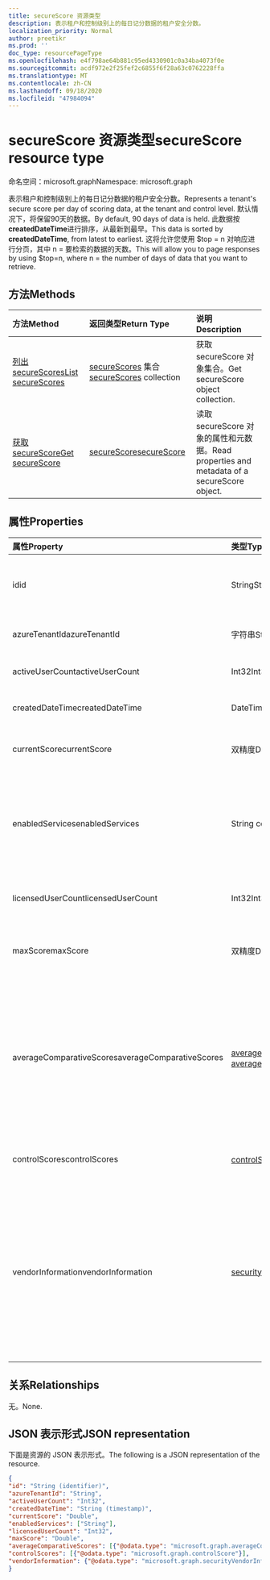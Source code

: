 ```yaml
---
title: secureScore 资源类型
description: 表示租户和控制级别上的每日记分数据的租户安全分数。
localization_priority: Normal
author: preetikr
ms.prod: ''
doc_type: resourcePageType
ms.openlocfilehash: e4f798ae64b881c95ed4330901c0a34ba4073f0e
ms.sourcegitcommit: acdf972e2f25fef2c6855f6f28a63c0762228ffa
ms.translationtype: MT
ms.contentlocale: zh-CN
ms.lasthandoff: 09/18/2020
ms.locfileid: "47984094"
---
```

# <a name="securescore-resource-type"></a><span data-ttu-id="8d3d4-103">secureScore 资源类型</span><span class="sxs-lookup"><span data-stu-id="8d3d4-103">secureScore resource type</span></span>

<span data-ttu-id="8d3d4-104">命名空间：microsoft.graph</span><span class="sxs-lookup"><span data-stu-id="8d3d4-104">Namespace: microsoft.graph</span></span>

<span data-ttu-id="8d3d4-105">表示租户和控制级别上的每日记分数据的租户安全分数。</span><span class="sxs-lookup"><span data-stu-id="8d3d4-105">Represents a tenant's secure score per day of scoring data, at the tenant and control level.</span></span> <span data-ttu-id="8d3d4-106">默认情况下，将保留90天的数据。</span><span class="sxs-lookup"><span data-stu-id="8d3d4-106">By default, 90 days of data is held.</span></span> <span data-ttu-id="8d3d4-107">此数据按 **createdDateTime**进行排序，从最新到最早。</span><span class="sxs-lookup"><span data-stu-id="8d3d4-107">This data is sorted by **createdDateTime**, from latest to earliest.</span></span> <span data-ttu-id="8d3d4-108">这将允许您使用 $top = n 对响应进行分页，其中 n = 要检索的数据的天数。</span><span class="sxs-lookup"><span data-stu-id="8d3d4-108">This will allow you to page responses by using $top=n, where n = the number of days of data that you want to retrieve.</span></span> 


## <a name="methods"></a><span data-ttu-id="8d3d4-109">方法</span><span class="sxs-lookup"><span data-stu-id="8d3d4-109">Methods</span></span>

| <span data-ttu-id="8d3d4-110">方法</span><span class="sxs-lookup"><span data-stu-id="8d3d4-110">Method</span></span>   | <span data-ttu-id="8d3d4-111">返回类型</span><span class="sxs-lookup"><span data-stu-id="8d3d4-111">Return Type</span></span>|<span data-ttu-id="8d3d4-112">说明</span><span class="sxs-lookup"><span data-stu-id="8d3d4-112">Description</span></span>|
|:---------------|:--------|:----------|
|[<span data-ttu-id="8d3d4-113">列出 secureScores</span><span class="sxs-lookup"><span data-stu-id="8d3d4-113">List secureScores</span></span>](../api/security-list-securescores.md) | <span data-ttu-id="8d3d4-114">[secureScores](securescore.md) 集合</span><span class="sxs-lookup"><span data-stu-id="8d3d4-114">[secureScores](securescore.md) collection</span></span> |<span data-ttu-id="8d3d4-115">获取 secureScore 对象集合。</span><span class="sxs-lookup"><span data-stu-id="8d3d4-115">Get secureScore object collection.</span></span>|
|[<span data-ttu-id="8d3d4-116">获取 secureScore</span><span class="sxs-lookup"><span data-stu-id="8d3d4-116">Get secureScore</span></span>](../api/securescore-get.md) | [<span data-ttu-id="8d3d4-117">secureScore</span><span class="sxs-lookup"><span data-stu-id="8d3d4-117">secureScore</span></span>](securescore.md) |<span data-ttu-id="8d3d4-118">读取 secureScore 对象的属性和元数据。</span><span class="sxs-lookup"><span data-stu-id="8d3d4-118">Read properties and metadata of a secureScore object.</span></span> | 



## <a name="properties"></a><span data-ttu-id="8d3d4-119">属性</span><span class="sxs-lookup"><span data-stu-id="8d3d4-119">Properties</span></span>

|<span data-ttu-id="8d3d4-120">属性</span><span class="sxs-lookup"><span data-stu-id="8d3d4-120">Property</span></span> |<span data-ttu-id="8d3d4-121">类型</span><span class="sxs-lookup"><span data-stu-id="8d3d4-121">Type</span></span> |<span data-ttu-id="8d3d4-122">说明</span><span class="sxs-lookup"><span data-stu-id="8d3d4-122">Description</span></span> |
|:--|:--|:--|
|<span data-ttu-id="8d3d4-123">id</span><span class="sxs-lookup"><span data-stu-id="8d3d4-123">id</span></span> |<span data-ttu-id="8d3d4-124">String</span><span class="sxs-lookup"><span data-stu-id="8d3d4-124">String</span></span>|<span data-ttu-id="8d3d4-125">提供程序生成的 GUID/唯一标识符。</span><span class="sxs-lookup"><span data-stu-id="8d3d4-125">Provider-generated GUID/unique identifier.</span></span> <span data-ttu-id="8d3d4-126">只读。</span><span class="sxs-lookup"><span data-stu-id="8d3d4-126">Read-only.</span></span> <span data-ttu-id="8d3d4-127">必需。</span><span class="sxs-lookup"><span data-stu-id="8d3d4-127">Required.</span></span>|
|   <span data-ttu-id="8d3d4-128">azureTenantId</span><span class="sxs-lookup"><span data-stu-id="8d3d4-128">azureTenantId</span></span>   |   <span data-ttu-id="8d3d4-129">字符串</span><span class="sxs-lookup"><span data-stu-id="8d3d4-129">String</span></span>  |   <span data-ttu-id="8d3d4-130">租户 ID 的 GUID 字符串。</span><span class="sxs-lookup"><span data-stu-id="8d3d4-130">GUID string for tenant ID.</span></span>  |
|   <span data-ttu-id="8d3d4-131">activeUserCount</span><span class="sxs-lookup"><span data-stu-id="8d3d4-131">activeUserCount</span></span> |   <span data-ttu-id="8d3d4-132">Int32</span><span class="sxs-lookup"><span data-stu-id="8d3d4-132">Int32</span></span>   |   <span data-ttu-id="8d3d4-133">给定租户的活动用户计数。</span><span class="sxs-lookup"><span data-stu-id="8d3d4-133">Active user count of the given tenant.</span></span>  |
|   <span data-ttu-id="8d3d4-134">createdDateTime</span><span class="sxs-lookup"><span data-stu-id="8d3d4-134">createdDateTime</span></span> |   <span data-ttu-id="8d3d4-135">DateTimeOffset</span><span class="sxs-lookup"><span data-stu-id="8d3d4-135">DateTimeOffset</span></span>  |   <span data-ttu-id="8d3d4-136">创建实体的日期。</span><span class="sxs-lookup"><span data-stu-id="8d3d4-136">The date when the entity is created.</span></span>  |
|   <span data-ttu-id="8d3d4-137">currentScore</span><span class="sxs-lookup"><span data-stu-id="8d3d4-137">currentScore</span></span>    |   <span data-ttu-id="8d3d4-138">双精度</span><span class="sxs-lookup"><span data-stu-id="8d3d4-138">Double</span></span>  |   <span data-ttu-id="8d3d4-139">租户当前在指定日期的得分。</span><span class="sxs-lookup"><span data-stu-id="8d3d4-139">Tenant current attained score on specified date.</span></span>    |
|   <span data-ttu-id="8d3d4-140">enabledServices</span><span class="sxs-lookup"><span data-stu-id="8d3d4-140">enabledServices</span></span> |   <span data-ttu-id="8d3d4-141">String collection</span><span class="sxs-lookup"><span data-stu-id="8d3d4-141">String collection</span></span>   |   <span data-ttu-id="8d3d4-142">Microsoft 为租户提供的服务 (例如，Exchange online、Skype、Sharepoint) 。</span><span class="sxs-lookup"><span data-stu-id="8d3d4-142">Microsoft-provided services for the tenant (for example, Exchange online, Skype, Sharepoint).</span></span>   |
|   <span data-ttu-id="8d3d4-143">licensedUserCount</span><span class="sxs-lookup"><span data-stu-id="8d3d4-143">licensedUserCount</span></span>   |   <span data-ttu-id="8d3d4-144">Int32</span><span class="sxs-lookup"><span data-stu-id="8d3d4-144">Int32</span></span>   |   <span data-ttu-id="8d3d4-145">给定租户的许可用户计数。</span><span class="sxs-lookup"><span data-stu-id="8d3d4-145">Licensed user count of the given tenant.</span></span>    |
|   <span data-ttu-id="8d3d4-146">maxScore</span><span class="sxs-lookup"><span data-stu-id="8d3d4-146">maxScore</span></span> |  <span data-ttu-id="8d3d4-147">双精度</span><span class="sxs-lookup"><span data-stu-id="8d3d4-147">Double</span></span>  |   <span data-ttu-id="8d3d4-148">指定日期上可能的租户最大分数。</span><span class="sxs-lookup"><span data-stu-id="8d3d4-148">Tenant maximum possible score on specified date.</span></span>    |
|   <span data-ttu-id="8d3d4-149">averageComparativeScores</span><span class="sxs-lookup"><span data-stu-id="8d3d4-149">averageComparativeScores</span></span> |  <span data-ttu-id="8d3d4-150">[averageComparativeScore](averagecomparativescore.md) 集合</span><span class="sxs-lookup"><span data-stu-id="8d3d4-150">[averageComparativeScore](averagecomparativescore.md) collection</span></span>    |<span data-ttu-id="8d3d4-151">不同作用域的平均分数 (例如，行业平均值、座位) 和控制类别的平均 (标识、数据、设备、应用程序、基础结构) 在范围内。</span><span class="sxs-lookup"><span data-stu-id="8d3d4-151">Average score by different scopes (for example, average by industry, average by seating) and control category (Identity, Data, Device, Apps, Infrastructure) within the scope.</span></span> |
|   <span data-ttu-id="8d3d4-152">controlScores</span><span class="sxs-lookup"><span data-stu-id="8d3d4-152">controlScores</span></span> | <span data-ttu-id="8d3d4-153">[controlScore](controlscore.md) 集合</span><span class="sxs-lookup"><span data-stu-id="8d3d4-153">[controlScore](controlscore.md) collection</span></span>  |   <span data-ttu-id="8d3d4-154">包含一组控件的租户分数。</span><span class="sxs-lookup"><span data-stu-id="8d3d4-154">Contains tenant scores for a set of controls.</span></span>   |
|<span data-ttu-id="8d3d4-155">vendorInformation</span><span class="sxs-lookup"><span data-stu-id="8d3d4-155">vendorInformation</span></span> |[<span data-ttu-id="8d3d4-156">securityVendorInformation</span><span class="sxs-lookup"><span data-stu-id="8d3d4-156">securityVendorInformation</span></span>](securityvendorinformation.md)|<span data-ttu-id="8d3d4-157">包含有关安全产品/服务供应商、提供商和 subprovider 的详细信息的复杂类型 (例如，供应商 = Microsoft;provider = SecureScore) 。</span><span class="sxs-lookup"><span data-stu-id="8d3d4-157">Complex type containing details about the security product/service vendor, provider, and subprovider (for example, vendor=Microsoft; provider=SecureScore).</span></span> <span data-ttu-id="8d3d4-158">必需。</span><span class="sxs-lookup"><span data-stu-id="8d3d4-158">Required.</span></span>|


## <a name="relationships"></a><span data-ttu-id="8d3d4-159">关系</span><span class="sxs-lookup"><span data-stu-id="8d3d4-159">Relationships</span></span>

<span data-ttu-id="8d3d4-160">无。</span><span class="sxs-lookup"><span data-stu-id="8d3d4-160">None.</span></span>

## <a name="json-representation"></a><span data-ttu-id="8d3d4-161">JSON 表示形式</span><span class="sxs-lookup"><span data-stu-id="8d3d4-161">JSON representation</span></span>

<span data-ttu-id="8d3d4-162">下面是资源的 JSON 表示形式。</span><span class="sxs-lookup"><span data-stu-id="8d3d4-162">The following is a JSON representation of the resource.</span></span>

<!-- {
  "blockType": "resource",
  "optionalProperties": [

  ],
  "@odata.type": "microsoft.graph.secureScore"
}-->

```json
{
"id": "String (identifier)",
"azureTenantId": "String",
"activeUserCount": "Int32",
"createdDateTime": "String (timestamp)",
"currentScore": "Double",
"enabledServices": ["String"],
"licensedUserCount": "Int32",
"maxScore": "Double",
"averageComparativeScores": [{"@odata.type": "microsoft.graph.averageComparativeScore"}],
"controlScores": [{"@odata.type": "microsoft.graph.controlScore"}],
"vendorInformation": {"@odata.type": "microsoft.graph.securityVendorInformation"},
}

```


<!-- uuid: 8fcb5dbc-d5aa-4681-8e31-b001d5168d79
2015-10-25 14:57:30 UTC -->
<!-- {
  "type": "#page.annotation",
  "description": "secureScore resource",
  "keywords": "",
  "section": "documentation",
  "tocPath": ""
}-->

